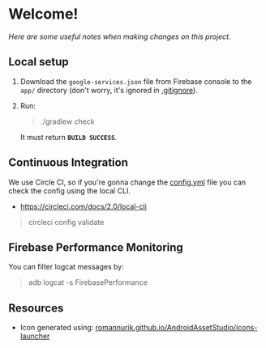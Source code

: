 # Welcome!

*Here are some useful notes when making changes on this project.*

## Local setup

1. Download the `google-services.json` file from Firebase console to the `app/` directory (don't worry, it's ignored in [.gitignore](.gitignore)).
2. Run:
    > ./gradlew check

    It must return **`BUILD SUCCESS`**.

## Continuous Integration
We use Circle CI, so if you're gonna change the [config.yml](.circleci/config.yml) file you can check the config using the local CLI.
- https://circleci.com/docs/2.0/local-cli

> circleci config validate

## Firebase Performance Monitoring

You can filter logcat messages by:

> adb logcat -s FirebasePerformance

## Resources
- Icon generated using: [romannurik.github.io/AndroidAssetStudio/icons-launcher](http://romannurik.github.io/AndroidAssetStudio/icons-launcher.html)
